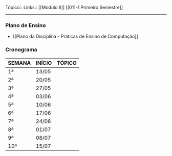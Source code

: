 Tópico::
Links:: [[Modulo II]]  [[011-1 Primeiro Semestre]]

---

### Plano de Ensino

- [[Plano da Disciplina - Práticas de Ensino de Computação]]

### Cronograma
| SEMANA | INÍCIO | TÓPICO |
|--------|--------|--------|
| 1ª     | 13/05  |        |
| 2ª     | 20/05  |        |
| 3ª     | 27/05  |        |
| 4ª     | 03/06  |        |
| 5ª     | 10/06  |        |
| 6ª     | 17/06  |        |
| 7ª     | 24/06  |        |
| 8ª     | 01/07  |        |
| 9ª     | 08/07  |        |
| 10ª    | 15/07  |        |